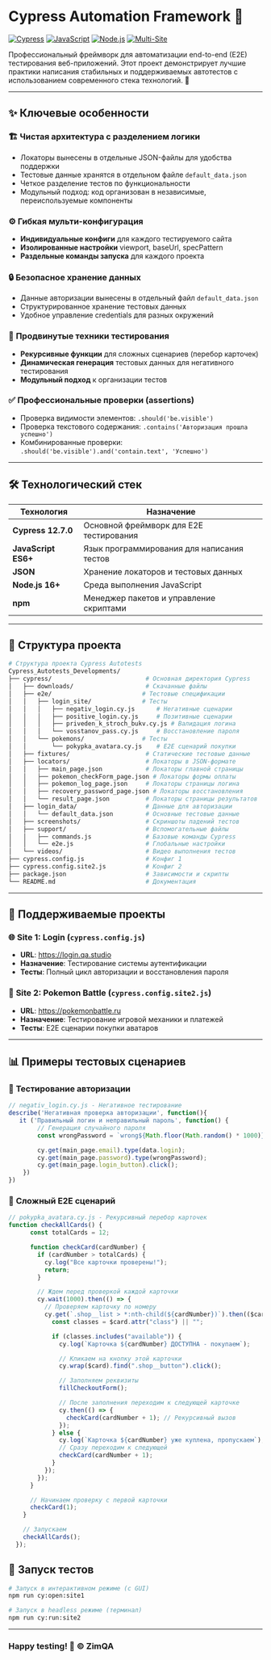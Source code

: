 # Cypress Automation Framework 🚀

[![Cypress](https://img.shields.io/badge/Cypress-12.7.0-brightgreen)](https://www.cypress.io/)
[![JavaScript](https://img.shields.io/badge/JavaScript-ES6%2B-yellow)](https://developer.mozilla.org/en-US/docs/Web/JavaScript)
[![Node.js](https://img.shields.io/badge/Node.js-16%2B-success)](https://nodejs.org/)
[![Multi-Site](https://img.shields.io/badge/Testing-Multi--Site-orange)](https://github.com/ZimQA/Cypress_Autotests_Developments)

Профессиональный фреймворк для автоматизации end-to-end (E2E) тестирования веб-приложений. Этот проект демонстрирует лучшие практики написания стабильных и поддерживаемых автотестов с использованием современного стека технологий. 🧪

---

## ✨ Ключевые особенности

### 🏗️ **Чистая архитектура с разделением логики**
- Локаторы вынесены в отдельные JSON-файлы для удобства поддержки
- Тестовые данные хранятся в отдельном файле `default_data.json`
- Четкое разделение тестов по функциональности
- Модульный подход: код организован в независимые, переиспользуемые компоненты

### ⚙️ **Гибкая мульти-конфигурация**
- **Индивидуальные конфиги** для каждого тестируемого сайта
- **Изолированные настройки** viewport, baseUrl, specPattern
- **Раздельные команды запуска** для каждого проекта

### 🔒 **Безопасное хранение данных**
- Данные авторизации вынесены в отдельный файл `default_data.json`
- Структурированное хранение тестовых данных
- Удобное управление credentials для разных окружений

### 🧩 **Продвинутые техники тестирования**
- **Рекурсивные функции** для сложных сценариев (перебор карточек)
- **Динамическая генерация** тестовых данных для негативного тестирования
- **Модульный подход** к организации тестов

### ✅ **Профессиональные проверки (assertions)**
- Проверка видимости элементов: `.should('be.visible')`
- Проверка текстового содержания: `.contains('Авторизация прошла успешно')`
- Комбинированные проверки: `.should('be.visible').and('contain.text', 'Успешно')`

---

## 🛠️ Технологический стек

| Технология | Назначение |
|------------|------------|
| **Cypress 12.7.0** | Основной фреймворк для E2E тестирования |
| **JavaScript ES6+** | Язык программирования для написания тестов |
| **JSON** | Хранение локаторов и тестовых данных |
| **Node.js 16+** | Среда выполнения JavaScript |
| **npm** | Менеджер пакетов и управление скриптами |

---

## 📁 Структура проекта

```bash
# Структура проекта Cypress Autotests
Cypress_Autotests_Developments/
├── cypress/                          # Основная директория Cypress
│   ├── downloads/                    # Скачанные файлы
│   ├── e2e/                         # Тестовые спецификации
│   │   ├── login_site/              # Тесты
│   │   │   ├── negativ_login.cy.js      # Негативные сценарии
│   │   │   ├── positive_login.cy.js     # Позитивные сценарии
│   │   │   ├── priveden_k_stroch_bukv.cy.js # Валидация логина
│   │   │   └── vosstanov_pass.cy.js     # Восстановление пароля
│   │   └── pokemons/                # Тесты
│   │       └── pokypka_avatara.cy.js    # E2E сценарий покупки
│   ├── fixtures/                     # Статические тестовые данные
│   ├── locators/                     # Локаторы в JSON-формате
│   │   ├── main_page.json            # Локаторы главной страницы
│   │   ├── pokemon_checkForm_page.json # Локаторы формы оплаты
│   │   ├── pokemon_log_page.json     # Локаторы страницы логина
│   │   ├── recovery_password_page.json # Локаторы восстановления
│   │   └── result_page.json          # Локаторы страницы результатов
│   ├── login_data/                   # Данные для авторизации
│   │   └── default_data.json         # Основные тестовые данные
│   ├── screenshots/                  # Скриншоты падений тестов
│   ├── support/                      # Вспомогательные файлы
│   │   ├── commands.js               # Базовые команды Cypress
│   │   └── e2e.js                    # Глобальные настройки
│   └── videos/                       # Видео выполнения тестов
├── cypress.config.js                 # Конфиг 1
├── cypress.config.site2.js           # Конфиг 2
├── package.json                      # Зависимости и скрипты
└── README.md                         # Документация
```
---

## 🎯 Поддерживаемые проекты

### 🌐 **Site 1: Login** (`cypress.config.js`)
- **URL**: https://login.qa.studio
- **Назначение**: Тестирование системы аутентификации
- **Тесты**: Полный цикл авторизации и восстановления пароля

### 🐲 **Site 2: Pokemon Battle** (`cypress.config.site2.js`) 
- **URL**: https://pokemonbattle.ru
- **Назначение**: Тестирование игровой механики и платежей
- **Тесты**: E2E сценарии покупки аватаров

---

## 📊 Примеры тестовых сценариев

### 🔐 **Тестирование авторизации**
```javascript
// negativ_login.cy.js - Негативное тестирование
describe('Негативная проверка авторизации', function(){
   it ('Правильный логин и неправильный пароль', function() {
        // Генерация случайного пароля
        const wrongPassword = `wrong${Math.floor(Math.random() * 1000)}`;

        cy.get(main_page.email).type(data.login);
        cy.get(main_page.password).type(wrongPassword);
        cy.get(main_page.login_button).click();
    })
})
```

### 🔐 **Сложный E2E сценарий**
```javascript
// pokypka_avatara.cy.js - Рекурсивный перебор карточек
function checkAllCards() {
      const totalCards = 12;

      function checkCard(cardNumber) {
        if (cardNumber > totalCards) {
          cy.log("Все карточки проверены!");
          return;
        }

        // Ждем перед проверкой каждой карточки
        cy.wait(1000).then(() => {
          // Проверяем карточку по номеру
          cy.get(`.shop__list > *:nth-child(${cardNumber})`).then(($card) => {
            const classes = $card.attr("class") || "";

            if (classes.includes("available")) {
              cy.log(`Карточка ${cardNumber} ДОСТУПНА - покупаем`);

              // Кликаем на кнопку этой карточки
              cy.wrap($card).find(".shop__button").click();

              // Заполняем реквизиты
              fillCheckoutForm();

              // После заполнения переходим к следующей карточке
              cy.then(() => {
                checkCard(cardNumber + 1); // Рекурсивный вызов
              });
            } else {
              cy.log(`Карточка ${cardNumber} уже куплена, пропускаем`);
              // Сразу переходим к следующей
              checkCard(cardNumber + 1);
            }
          });
        });
      }

      // Начинаем проверку с первой карточки
      checkCard(1);
    }

    // Запускаем
    checkAllCards();
  });
```

## 🚀 Запуск тестов

```bash
# Запуск в интерактивном режиме (с GUI)
npm run cy:open:site1

# Запуск в headless режиме (терминал)
npm run cy:run:site2
```

---

### Happy testing! 🎉 © ZimQA
